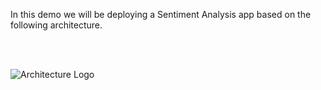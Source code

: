 In this demo we will be deploying a Sentiment Analysis app based on the following architecture.


<br/><br/>


![Architecture Logo](katacoda-scenarios/docker-demo/assets/architecture.png)
